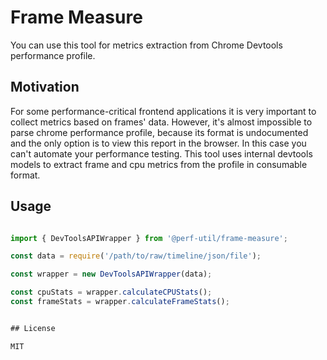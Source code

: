 # Frame Measure

You can use this tool for metrics extraction from Chrome Devtools performance profile.

## Motivation

For some performance-critical frontend applications it is very important to collect metrics
based on frames' data.
However, it's almost impossible to parse chrome performance profile, because its format is undocumented
and the only option is to view this report in the browser. In this case you can't automate your performance testing.
This tool uses internal devtools models to extract frame and cpu metrics from the profile
in consumable format.

## Usage

```js

import { DevToolsAPIWrapper } from '@perf-util/frame-measure';

const data = require('/path/to/raw/timeline/json/file');

const wrapper = new DevToolsAPIWrapper(data);

const cpuStats = wrapper.calculateCPUStats();
const frameStats = wrapper.calculateFrameStats();


## License

MIT
